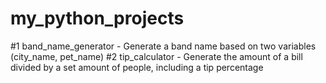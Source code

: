 # my_python_projects


#1 band_name_generator - Generate a band name based on two variables (city_name, pet_name) </n>
#2 tip_calculator - Generate the amount of a bill divided by a set amount of people, including a tip percentage </n>
